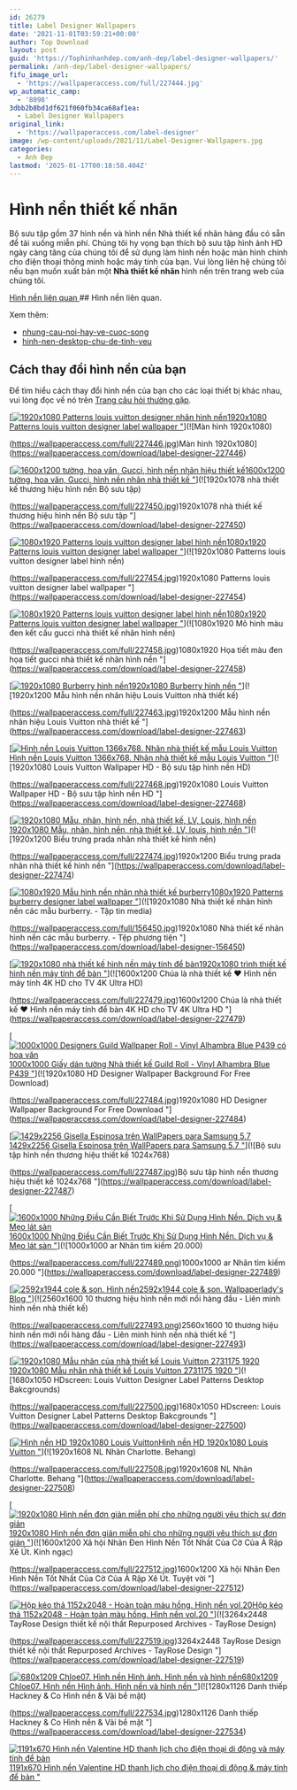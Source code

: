 ```yaml
---
id: 26279
title: Label Designer Wallpapers
date: '2021-11-01T03:59:21+00:00'
author: Top Download
layout: post
guid: 'https://Tophinhanhdep.com/anh-dep/label-designer-wallpapers/'
permalink: /anh-dep/label-designer-wallpapers/
fifu_image_url:
  - 'https://wallpaperaccess.com/full/227444.jpg'
wp_automatic_camp:
  - '8098'
3dbb2b8bd1df621f060fb34ca68af1ea:
  - Label Designer Wallpapers
original_link:
  - 'https://wallpaperaccess.com/label-designer'
image: /wp-content/uploads/2021/11/Label-Designer-Wallpapers.jpg
categories:
  - Ảnh Đẹp
lastmod: '2025-01-17T00:18:58.404Z'
---
```

# Hình nền thiết kế nhãn

Bộ sưu tập gồm 37 hình nền và hình nền Nhà thiết kế nhãn hàng đầu có sẵn để tải xuống miễn phí. Chúng tôi hy vọng bạn thích bộ sưu tập hình ảnh HD ngày càng tăng của chúng tôi để sử dụng làm hình nền hoặc màn hình chính cho điện thoại thông minh hoặc máy tính của bạn. Vui lòng liên hệ chúng tôi nếu bạn muốn xuất bản một **Nhà thiết kế nhãn** hình nền trên trang web của chúng tôi.

[Hình nền liên quan ](#related) ## Hình nền liên quan.

   
 Xem thêm:

   
- [nhung-cau-noi-hay-ve-cuoc-song](https://tophinhanhdep.com/nhung-cau-noi-hay/nhung-cau-noi-hay-ve-cuoc-song/)
- [hinh-nen-desktop-chu-de-tinh-yeu](https://tophinhanhdep.com/anh-tinh-yeu/hinh-nen-desktop-chu-de-tinh-yeu/)

## Cách thay đổi hình nền của bạn

Để tìm hiểu cách thay đổi hình nền của bạn cho các loại thiết bị khác nhau, vui lòng đọc về nó trên [Trang câu hỏi thường gặp](https://tophinhanhdep.com/faq/).

  
[[![1920x1080 Patterns louis vuitton designer nhãn hình nền](https://wallpaperaccess.com/full/227444.jpg)1920x1080 Patterns louis vuitton designer label wallpaper "](https://wallpaperaccess.com/download/label-designer-227444)](![Màn hình 1920x1080)

(https://wallpaperaccess.com/full/227446.jpg)Màn hình 1920x1080](https://wallpaperaccess.com/download/label-designer-227446)

[[![1600x1200 tường, hoa văn, Gucci, hình nền nhãn hiệu thiết kế](https://wallpaperaccess.com/full/176326.jpg)1600x1200 tường, hoa văn, Gucci, hình nền nhãn nhà thiết kế "](https://wallpaperaccess.com/download/label-designer-176326)](![1920x1078 nhà thiết kế thương hiệu hình nền Bộ sưu tập)

(https://wallpaperaccess.com/full/227450.jpg)1920x1078 nhà thiết kế thương hiệu hình nền Bộ sưu tập "](https://wallpaperaccess.com/download/label-designer-227450)

[[![1080x1920 Patterns louis vuitton designer label hình nền](https://wallpaperaccess.com/full/227451.jpg)1080x1920 Patterns louis vuitton designer label wallpaper "](https://wallpaperaccess.com/download/label-designer-227451)](![1920x1080 Patterns louis vuitton designer label hình nền)

(https://wallpaperaccess.com/full/227454.jpg)1920x1080 Patterns louis vuitton designer label wallpaper "](https://wallpaperaccess.com/download/label-designer-227454)

[[![1080x1920 Patterns louis vuitton designer label hình nền](https://wallpaperaccess.com/full/227456.jpg)1080x1920 Patterns louis vuitton designer label wallpaper "](https://wallpaperaccess.com/download/label-designer-227456)](![1080x1920 Mô hình màu đen kết cấu gucci nhà thiết kế nhãn hình nền)

(https://wallpaperaccess.com/full/227458.jpg)1080x1920 Họa tiết màu đen họa tiết gucci nhà thiết kế nhãn hình nền "](https://wallpaperaccess.com/download/label-designer-227458)

[[![1920x1080 Burberry hình nền](https://wallpaperaccess.com/full/227459.jpg)1920x1080 Burberry hình nền "](https://wallpaperaccess.com/download/label-designer-227459)](![1920x1200 Mẫu hình nền nhãn hiệu Louis Vuitton nhà thiết kế)

(https://wallpaperaccess.com/full/227463.jpg)1920x1200 Mẫu hình nền nhãn hiệu Louis Vuitton nhà thiết kế "](https://wallpaperaccess.com/download/label-designer-227463)

[[![Hình nền Louis Vuitton 1366x768.  Nhãn nhà thiết kế mẫu Louis Vuitton](https://wallpaperaccess.com/full/227466.jpg)Hình nền Louis Vuitton 1366x768. Nhãn nhà thiết kế mẫu Louis Vuitton "](https://wallpaperaccess.com/download/label-designer-227466)](![1920x1080 Louis Vuitton Wallpaper HD - Bộ sưu tập hình nền HD)

(https://wallpaperaccess.com/full/227468.jpg)1920x1080 Louis Vuitton Wallpaper HD - Bộ sưu tập hình nền HD "](https://wallpaperaccess.com/download/label-designer-227468)

[[![1920x1080 Mẫu, nhãn, hình nền, nhà thiết kế, LV, Louis, hình nền](https://wallpaperaccess.com/full/227472.jpg)1920x1080 Mẫu, nhãn, hình nền, nhà thiết kế, LV, louis, hình nền "](https://wallpaperaccess.com/download/label-designer-227472)](![1920x1200 Biểu trưng prada nhãn nhà thiết kế hình nền)

(https://wallpaperaccess.com/full/227474.jpg)1920x1200 Biểu trưng prada nhãn nhà thiết kế hình nền "](https://wallpaperaccess.com/download/label-designer-227474)

[[![1080x1920 Mẫu hình nền nhãn nhà thiết kế burberry](https://wallpaperaccess.com/full/156479.jpg)1080x1920 Patterns burberry designer label wallpaper "](https://wallpaperaccess.com/download/label-designer-156479)](![1920x1080 Nhà thiết kế nhãn hình nền các mẫu burberry.  - Tập tin media)

(https://wallpaperaccess.com/full/156450.jpg)1920x1080 Nhà thiết kế nhãn hình nền các mẫu burberry. - Tệp phương tiện "](https://wallpaperaccess.com/download/label-designer-156450)

[[![1920x1080 nhà thiết kế hình nền máy tính để bàn](https://wallpaperaccess.com/full/227478.jpg)1920x1080 trình thiết kế hình nền máy tính để bàn "](https://wallpaperaccess.com/download/label-designer-227478)](![1600x1200 Chúa là nhà thiết kế ❤ Hình nền máy tính 4K HD cho TV 4K Ultra HD)

(https://wallpaperaccess.com/full/227479.jpg)1600x1200 Chúa là nhà thiết kế ❤ Hình nền máy tính để bàn 4K HD cho TV 4K Ultra HD "](https://wallpaperaccess.com/download/label-designer-227479)

[[![1000x1000 Designers Guild Wallpaper Roll - Vinyl Alhambra Blue P439 có hoa văn](https://wallpaperaccess.com/full/227482.jpg)1000x1000 Giấy dán tường Nhà thiết kế Guild Roll - Vinyl Alhambra Blue P439 "](https://wallpaperaccess.com/download/label-designer-227482)](![1920x1080 HD Designer Wallpaper Background For Free Download)

(https://wallpaperaccess.com/full/227484.jpg)1920x1080 HD Designer Wallpaper Background For Free Download "](https://wallpaperaccess.com/download/label-designer-227484)

[[![1429x2256 Gisella Espinosa trên WallPapers para Samsung 5.7](https://wallpaperaccess.com/full/227486.jpg)1429x2256 Gisella Espinosa trên WallPapers para Samsung 5.7 "](https://wallpaperaccess.com/download/label-designer-227486)](![Bộ sưu tập hình nền thương hiệu thiết kế 1024x768)

(https://wallpaperaccess.com/full/227487.jpg)Bộ sưu tập hình nền thương hiệu thiết kế 1024x768 "](https://wallpaperaccess.com/download/label-designer-227487)

[[![1600x1000 Những Điều Cần Biết Trước Khi Sử Dụng Hình Nền.  Dịch vụ & Mẹo lát sàn](https://wallpaperaccess.com/full/227488.jpg)1600x1000 Những Điều Cần Biết Trước Khi Sử Dụng Hình Nền. Dịch vụ &amp; Mẹo lát sàn "](https://wallpaperaccess.com/download/label-designer-227488)](![1000x1000 ar Nhãn tìm kiếm 20.000)

(https://wallpaperaccess.com/full/227489.png)1000x1000 ar Nhãn tìm kiếm 20.000 "](https://wallpaperaccess.com/download/label-designer-227489)

[[![2592x1944 cole & son.  Hình nền](https://wallpaperaccess.com/full/227492.jpg)2592x1944 cole &amp; son. Wallpaperlady's Blog "](https://wallpaperaccess.com/download/label-designer-227492)](![2560x1600 10 thương hiệu hình nền mới nổi hàng đầu - Liên minh hình nền nhà thiết kế)

(https://wallpaperaccess.com/full/227493.png)2560x1600 10 thương hiệu hình nền mới nổi hàng đầu - Liên minh hình nền nhà thiết kế "](https://wallpaperaccess.com/download/label-designer-227493)

[[![1920x1080 Mẫu nhãn của nhà thiết kế Louis Vuitton 2731175 1920](https://wallpaperaccess.com/full/227499.jpg)1920x1080 Mẫu nhãn nhà thiết kế Louis Vuitton 2731175 1920 "](https://wallpaperaccess.com/download/label-designer-227499)](![1680x1050 HDscreen: Louis Vuitton Designer Label Patterns Desktop Bakcgrounds)

(https://wallpaperaccess.com/full/227500.jpg)1680x1050 HDscreen: Louis Vuitton Designer Label Patterns Desktop Bakcgrounds "](https://wallpaperaccess.com/download/label-designer-227500)

[[![Hình nền HD 1920x1080 Louis Vuitton](https://wallpaperaccess.com/full/227503.jpg)Hình nền HD 1920x1080 Louis Vuitton "](https://wallpaperaccess.com/download/label-designer-227503)](![1920x1608 NL Nhãn Charlotte.  Behang)

(https://wallpaperaccess.com/full/227508.jpg)1920x1608 NL Nhãn Charlotte. Behang "](https://wallpaperaccess.com/download/label-designer-227508)

[[![1920x1080 Hình nền đơn giản miễn phí cho những người yêu thích sự đơn giản](https://wallpaperaccess.com/full/133873.jpg)1920x1080 Hình nền đơn giản miễn phí cho những người yêu thích sự đơn giản "](https://wallpaperaccess.com/download/label-designer-133873)](![1600x1200 Xã hội Nhãn Đen Hình Nền Tốt Nhất Của Cờ Của Ả Rập Xê Út.  Kinh ngạc)

(https://wallpaperaccess.com/full/227512.jpg)1600x1200 Xã hội Nhãn Đen Hình Nền Tốt Nhất Của Cờ Của Ả Rập Xê Út. Tuyệt vời "](https://wallpaperaccess.com/download/label-designer-227512)

[[![Hộp kéo thả 1152x2048 - Hoàn toàn màu hồng.  Hình nền vol.20](https://wallpaperaccess.com/full/227515.png)Hộp kéo thả 1152x2048 - Hoàn toàn màu hồng. Hình nền vol.20 "](https://wallpaperaccess.com/download/label-designer-227515)](![3264x2448 TayRose Design thiết kế nội thất Repurposed Archives - TayRose Design)

(https://wallpaperaccess.com/full/227519.jpg)3264x2448 TayRose Design thiết kế nội thất Repurposed Archives - TayRose Design "](https://wallpaperaccess.com/download/label-designer-227519)

[[![680x1209 Chloe07.  Hình nền Hình ảnh.  Hình nền và hình nền](https://wallpaperaccess.com/full/227533.jpg)680x1209 Chloe07. Hình nền Hình ảnh. Hình nền và hình nền "](https://wallpaperaccess.com/download/label-designer-227533)](![1280x1126 Danh thiếp Hackney & Co Hình nền & Vải bề mặt)

(https://wallpaperaccess.com/full/227534.jpg)1280x1126 Danh thiếp Hackney &amp; Co Hình nền &amp; Vải bề mặt "](https://wallpaperaccess.com/download/label-designer-227534)

[![1191x670 Hình nền Valentine HD thanh lịch cho điện thoại di động và máy tính để bàn](https://wallpaperaccess.com/full/227538.jpg)1191x670 Hình nền Valentine HD thanh lịch cho điện thoại di động &amp; máy tính để bàn "](https://wallpaperaccess.com/download/label-designer-227538)
